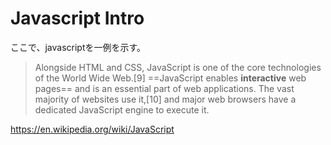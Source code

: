 # Javascript Intro
ここで、javascriptを一例を示す。

> Alongside HTML and CSS, JavaScript is one of the core technologies of the World Wide Web.[9] ==JavaScript enables **interactive** web pages== and is an essential part of web applications. The vast majority of websites use it,[10] and major web browsers have a dedicated JavaScript engine to execute it.



https://en.wikipedia.org/wiki/JavaScript